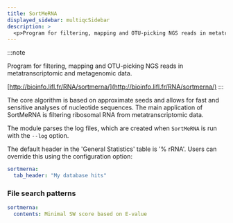 ```yaml
---
title: SortMeRNA
displayed_sidebar: multiqcSidebar
description: >
  <p>Program for filtering, mapping and OTU-picking NGS reads in metatranscriptomic and metagenomic data.</p>
---
```


<!--
~~~~~ DO NOT EDIT ~~~~~
This file is autogenerated from the MultiQC module python docstring.
Do not edit the markdown, it will be overwritten.

File path for the source of this content: multiqc/modules/sortmerna/sortmerna.py
~~~~~~~~~~~~~~~~~~~~~~~
-->

:::note

<p>Program for filtering, mapping and OTU-picking NGS reads in metatranscriptomic and metagenomic data.</p>

[http://bioinfo.lifl.fr/RNA/sortmerna/](http://bioinfo.lifl.fr/RNA/sortmerna/)
:::

The core algorithm is based on approximate seeds and allows for fast and sensitive analyses of nucleotide sequences. The main application of SortMeRNA is filtering ribosomal RNA from metatranscriptomic data.

The module parses the log files, which are created when `SortMeRNA` is run with the `--log` option.

The default header in the 'General Statistics' table is '% rRNA'. Users can override this using the configuration option:

```yaml
sortmerna:
  tab_header: "My database hits"
```

### File search patterns

```yaml
sortmerna:
  contents: Minimal SW score based on E-value
```
